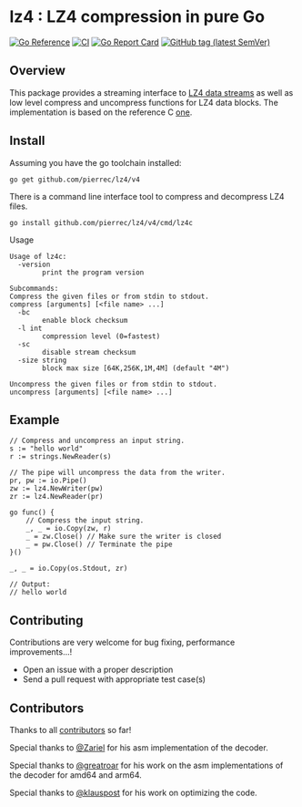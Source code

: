# lz4 : LZ4 compression in pure Go

[![Go Reference](https://pkg.go.dev/badge/github.com/pierrec/lz4/v4.svg)](https://pkg.go.dev/github.com/pierrec/lz4/v4)
[![CI](https://github.com/pierrec/lz4/workflows/ci/badge.svg)](https://github.com/pierrec/lz4/actions)
[![Go Report Card](https://goreportcard.com/badge/github.com/pierrec/lz4)](https://goreportcard.com/report/github.com/pierrec/lz4)
[![GitHub tag (latest SemVer)](https://img.shields.io/github/tag/pierrec/lz4.svg?style=social)](https://github.com/pierrec/lz4/tags)

## Overview

This package provides a streaming interface to [LZ4 data streams](http://fastcompression.blogspot.fr/2013/04/lz4-streaming-format-final.html) as well as low level compress and uncompress functions for LZ4 data blocks.
The implementation is based on the reference C [one](https://github.com/lz4/lz4).

## Install

Assuming you have the go toolchain installed:

```
go get github.com/pierrec/lz4/v4
```

There is a command line interface tool to compress and decompress LZ4 files.

```
go install github.com/pierrec/lz4/v4/cmd/lz4c
```

Usage

```
Usage of lz4c:
  -version
        print the program version

Subcommands:
Compress the given files or from stdin to stdout.
compress [arguments] [<file name> ...]
  -bc
        enable block checksum
  -l int
        compression level (0=fastest)
  -sc
        disable stream checksum
  -size string
        block max size [64K,256K,1M,4M] (default "4M")

Uncompress the given files or from stdin to stdout.
uncompress [arguments] [<file name> ...]

```


## Example

```
// Compress and uncompress an input string.
s := "hello world"
r := strings.NewReader(s)

// The pipe will uncompress the data from the writer.
pr, pw := io.Pipe()
zw := lz4.NewWriter(pw)
zr := lz4.NewReader(pr)

go func() {
    // Compress the input string.
    _, _ = io.Copy(zw, r)
    _ = zw.Close() // Make sure the writer is closed
    _ = pw.Close() // Terminate the pipe
}()

_, _ = io.Copy(os.Stdout, zr)

// Output:
// hello world
```

## Contributing

Contributions are very welcome for bug fixing, performance improvements...!

- Open an issue with a proper description
- Send a pull request with appropriate test case(s)

## Contributors

Thanks to all [contributors](https://github.com/pierrec/lz4/graphs/contributors)  so far!

Special thanks to [@Zariel](https://github.com/Zariel) for his asm implementation of the decoder.

Special thanks to [@greatroar](https://github.com/greatroar) for his work on the asm implementations of the decoder for amd64 and arm64.

Special thanks to [@klauspost](https://github.com/klauspost) for his work on optimizing the code.
